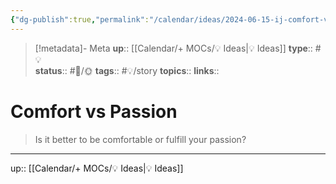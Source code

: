 ```yaml
---
{"dg-publish":true,"permalink":"/calendar/ideas/2024-06-15-ij-comfort-vs-passion/","title":"Comfort vs Passion"}
---
```


> [!metadata]- Meta
> **up**:: [[Calendar/+ MOCs/💡 Ideas\|💡 Ideas]]
> **type**:: #💡  
> **status**:: #📝/🌞
> **tags**:: #💡/story
> **topics**:: 
> **links**::

# Comfort vs Passion

> Is it better to be comfortable or fulfill your passion?



---
up:: [[Calendar/+ MOCs/💡 Ideas\|💡 Ideas]]

